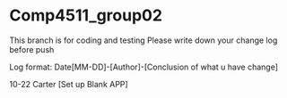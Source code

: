 # Comp4511_group02

This branch is for coding and testing
Please write down your change log before push

Log format: Date[MM-DD]-[Author]-[Conclusion of what u have change]

10-22 Carter [Set up Blank APP]
